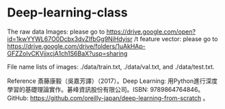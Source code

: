 # Deep-learning-class
The raw data
Images: please go to https://drive.google.com/open?id=1kwYYWL67O0Dcbx3dvZIfbGg9NiHdyisr /t
feature vector: please go to https://drive.google.com/drive/folders/1uAkHAp-GFZZolvCKVjjxcjA1ch1S6BaX?usp=sharing

File name lists of images: ./data/train.txt, ./data/val.txt, and ./data/test.txt.

Reference
斎藤康毅（吳嘉芳譯）（2017）。Deep Learning: 用Python進行深度學習的基礎理論實作。碁峰資訊股份有限公司。ISBN: 9789864764846。GitHub: https://github.com/oreilly-japan/deep-learning-from-scratch 。
